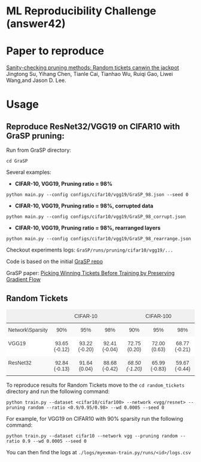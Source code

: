 # ML Reproducibility Challenge (answer42)

# Paper to reproduce

[Sanity-checking pruning methods: Random tickets canwin the jackpot](https://arxiv.org/pdf/2009.11094v1.pdf) 
Jingtong Su, Yihang Chen, Tianle Cai, Tianhao Wu, Ruiqi Gao, Liwei Wang,and Jason D. Lee.

# Usage

## Reproduce ResNet32/VGG19 on CIFAR10 with GraSP pruning:

Run from GraSP directory:

```
cd GraSP
```

Several examples:

* <b>CIFAR-10, VGG19, Pruning ratio = 98%</b>

```
python main.py --config configs/cifar10/vgg19/GraSP_98.json --seed 0
```

* <b>CIFAR-10, VGG19, Pruning ratio = 98%, corrupted data</b>

```
python main.py --config configs/cifar10/vgg19/GraSP_98_corrupt.json
```

* <b>CIFAR-10, VGG19, Pruning ratio = 98%, rearranged layers</b>

```
python main.py --config configs/cifar10/vgg19/GraSP_98_rearrange.json
```

Checkout experiments logs: `GraSP/runs/pruning/cifar10/vgg19/...`

Code is based on the initial [GraSP repo](https://github.com/alecwangcq/GraSP)

GraSP paper: [Picking Winning Tickets Before Training by Preserving Gradient Flow](https://openreview.net/forum?id=SkgsACVKPH)


## Random Tickets


<style type="text/css">
.tg  {border:none;border-collapse:collapse;border-color:#ccc;border-spacing:0;}
.tg td{background-color:#fff;border-color:#ccc;border-style:solid;border-width:0px;color:#333;
  font-family:Arial, sans-serif;font-size:14px;overflow:hidden;padding:10px 5px;word-break:normal;}
.tg th{background-color:#f0f0f0;border-color:#ccc;border-style:solid;border-width:0px;color:#333;
  font-family:Arial, sans-serif;font-size:14px;font-weight:normal;overflow:hidden;padding:10px 5px;word-break:normal;}
.tg .tg-c3ow{border-color:inherit;text-align:center;vertical-align:top}
.tg .tg-mxj2{background-color:#f9f9f9;border-color:inherit;font-style:italic;text-align:center;vertical-align:top}
.tg .tg-0pky{border-color:inherit;text-align:left;vertical-align:top}
.tg .tg-btxf{background-color:#f9f9f9;border-color:inherit;text-align:left;vertical-align:top}
.tg .tg-abip{background-color:#f9f9f9;border-color:inherit;text-align:center;vertical-align:top}
</style>
<table class="tg">
<thead>
  <tr>
    <th class="tg-0pky"></th>
    <th class="tg-c3ow" colspan="3">CIFAR-10</th>
    <th class="tg-c3ow" colspan="3">CIFAR-100</th>
  </tr>
</thead>
<tbody>
  <tr>
    <td class="tg-btxf"><span style="text-decoration:none">Network\Sparsity</span></td>
    <td class="tg-abip">90%</td>
    <td class="tg-abip">95%</td>
    <td class="tg-abip">98%</td>
    <td class="tg-abip">90%</td>
    <td class="tg-abip">95%</td>
    <td class="tg-abip">98%</td>
  </tr>
  <tr>
    <td class="tg-0pky"><span style="font-weight:normal;font-style:normal;text-decoration:none">VGG19</span></td>
    <td class="tg-c3ow">93.65 (-0.12)</td>
    <td class="tg-c3ow">93.22 (-0.20)</td>
    <td class="tg-c3ow">92.41 (-0.04)</td>
    <td class="tg-c3ow">72.75 (0.20)</td>
    <td class="tg-c3ow">72.00 (0.63)</td>
    <td class="tg-c3ow">68.77 (-0.21)</td>
  </tr>
  <tr>
    <td class="tg-btxf"><span style="font-weight:normal;font-style:normal;text-decoration:none">ResNet32</span></td>
    <td class="tg-abip"><span style="font-weight:normal;font-style:normal;text-decoration:none">92.84 (-0.13)</span></td>
    <td class="tg-abip">91.64 (0.04)</td>
    <td class="tg-abip">88.68 (-0.42)</td>
    <td class="tg-mxj2"><span style="font-weight:normal;text-decoration:none">68.50 (-1.20)</span></td>
    <td class="tg-abip">65.99 (-0.83)</td>
    <td class="tg-abip">59.67 (-0.44)</td>
  </tr>
</tbody>
</table>

To reproduce results for Random Tickets move to the `cd random_tickets` directory and run the following command:
```(bash)
python train.py --dataset <cifar10/cifar100> --network <vgg/resnet> --pruning random --ratio <0.9/0.95/0.98> --wd 0.0005 --seed 0
```

For example, for VGG19 on CIFAR10 with 90% sparsity run the following command:
```(bash)
python train.py --dataset cifar10 --network vgg --pruning random --ratio 0.9 --wd 0.0005 --seed 0
```

You can then find the logs at `./logs/myexman-train.py/runs/<id>/logs.csv`
